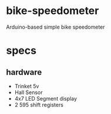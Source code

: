 # bike-speedometer
Arduino-based simple bike speedometer

# specs

## hardware

* Trinket 5v
* Hall Sensor
* 4x7 LED Segment display
* 2 595 shift registers

